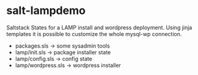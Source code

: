 salt-lampdemo
=============

Saltstack States for a LAMP install and wordpress deployment. Using jinja templates it is possible to customize the whole mysql-wp connection.

* packages.sls  -> some sysadmin tools
* lamp/init.sls -> package installer state
* lamp/config.sls -> config state
* lamp/wordpress.sls -> wordpress installer
